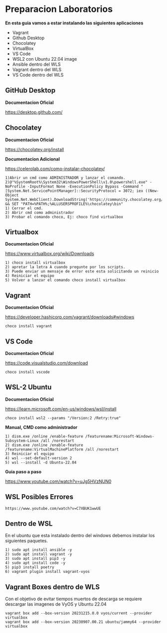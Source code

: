 Preparacion Laboratorios
==================================
**En esta guia vamos a estar instalando las siguientes aplicaciones**
* Vagrant
* Github Desktop
* Chocolatey
* VirtualBox
* VS Code
* WSL2 con Ubuntu 22.04 image
* Ansible dentro del WLS
* Vagrant dentro del WLS
* VS Code dentro del WLS


GitHub Desktop
------------
**Documentacion Oficial**

 https://desktop.github.com/

Chocolatey
------------
**Documentacion Oficial**

 https://chocolatey.org/install

**Documentacion Adicional**

 https://celerolab.com/como-instalar-chocolatey/

```
1)Abrir un cmd como ADMINISTRADOR y lanzar el comando.
2)@"%SystemRoot%\System32\WindowsPowerShell\v1.0\powershell.exe" -NoProfile -InputFormat None -ExecutionPolicy Bypass -Command "[System.Net.ServicePointManager]::SecurityProtocol = 3072; iex ((New-Object System.Net.WebClient).DownloadString('https://community.chocolatey.org/install.ps1'))" && SET "PATH=%PATH%;%ALLUSERSPROFILE%\chocolatey\bin"
1) Cerrar el cmd.
2) Abrir cmd como administrador
3) Probar el comando choco, Ej: choco find virtualbox
```
Virtualbox
------------
**Documentacion Oficial**

 https://www.virtualbox.org/wiki/Downloads
```
1) choco install virtualbox
2) apretar la letra A cuando pregunte por los scripts.
3) Puede enviar un mensaje de error este esta solicitando un reinicio
4) Reiniciar el equipo
5) Volver a lanzar el comando choco install virtualbox
```
Vagrant
------------
**Documentacion Oficial**

 https://developer.hashicorp.com/vagrant/downloads#windows
```
choco install vagrant
```
VS Code
------------
**Documentacion Oficial**

https://code.visualstudio.com/download
```
choco install vscode
```
WSL-2 Ubuntu
------------
**Documentacion Oficial**

 https://learn.microsoft.com/en-us/windows/wsl/install
```
choco install wsl2 --params "/Version:2 /Retry:true"
```
**Manual, CMD como administrador**
```
1) dism.exe /online /enable-feature /featurename:Microsoft-Windows-Subsystem-Linux /all /norestart
2) dism.exe /online /enable-feature /featurename:VirtualMachinePlatform /all /norestart
3) Reiniciar el equipo
4) wsl --set-default-version 2
5) wsl --install -d Ubuntu-22.04
```
**Guia paso a paso**

https://www.youtube.com/watch?v=uJg5HVzNUN0

WSL Posibles Errores
------------
```
https://www.youtube.com/watch?v=C7XBUK1wwUE
```
Dentro de WSL
------------
En el ubuntu que esta instalado dentro del windows debemos instalar los siguientes paquetes.
```
1) sudo apt install ansible -y
2) sudo apt install vagrant -y
3) sudo apt install pip3 -y
4) sudo apt install code -y
5) pip3 install poetry
6) vagrant plugin install vagrant-vyos
```
Vagrant Boxes dentro de WLS
-------
Con el objetivo de evitar tiempos muertos de descarga se requiere descargar las imagenes de VyOS y Ubuntu 22.04
```
vagrant box add --box-version 20231215.0.0 vyos/current --provider virtualbox
vagrant box add --box-version 20230907.00.21 ubuntu/jammy64 --provider virtualbox
